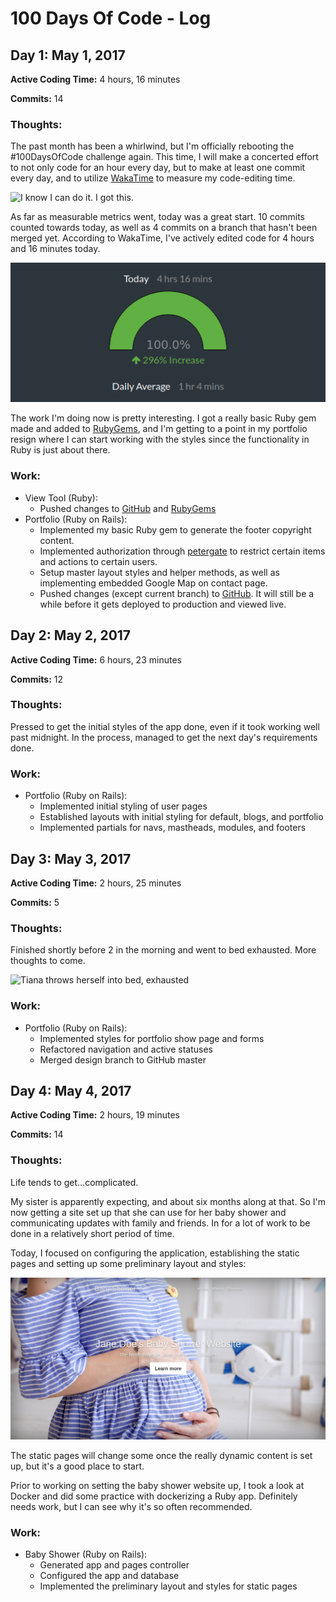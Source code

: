 # 100 Days Of Code - Log

## Day 1: May 1, 2017

**Active Coding Time:** 4 hours, 16 minutes

**Commits:** 14

### Thoughts: 
The past month has been a whirlwind, but I'm officially rebooting the #100DaysOfCode challenge again. This time, I will make a concerted effort to not only code for an hour every day, but to make at least one commit every day, and to utilize [WakaTime](https://wakatime.com) to measure my code-editing time.

![I know I can do it. I got this.](https://media.giphy.com/media/26FL4BaDc1lgVpg52/giphy.gif)

As far as measurable metrics went, today was a great start. 10 commits counted towards today, as well as 4 commits on a branch that hasn't been merged yet. According to WakaTime, I've actively edited code for 4 hours and 16 minutes today.

![WakaTime graph showing 4 hours and 16 minutes of code time](./assets/Screenshot_from_2017-05-01_23-57-05.png)

The work I'm doing now is pretty interesting. I got a really basic Ruby gem made and added to [RubyGems](https://rubygems.org/gems/chznbaum_view_tool), and I'm getting to a point in my portfolio resign where I can start working with the styles since the functionality in Ruby is just about there.

### Work:
* View Tool (Ruby):
  * Pushed changes to [GitHub](https://github.com/chznbaum/chznbaum_view_tool) and [RubyGems](https://rubygems.org/gems/chznbaum_view_tool)
* Portfolio (Ruby on Rails):
  * Implemented my basic Ruby gem to generate the footer copyright content.
  * Implemented authorization through [petergate](https://rubygems.org/gems/petergate) to restrict certain items and actions to certain users.
  * Setup master layout styles and helper methods, as well as implementing embedded Google Map on contact page.
  * Pushed changes (except current branch) to [GitHub](https://github.com/chznbaum/rails-portfolio). It will still be a while before it gets deployed to production and viewed live.

## Day 2: May 2, 2017

**Active Coding Time:** 6 hours, 23 minutes

**Commits:** 12

### Thoughts: 
Pressed to get the initial styles of the app done, even if it took working well past midnight. In the process, managed to get the next day's requirements done.

### Work:
* Portfolio (Ruby on Rails):
  * Implemented initial styling of user pages
  * Established layouts with initial styling for default, blogs, and portfolio
  * Implemented partials for navs, mastheads, modules, and footers

## Day 3: May 3, 2017

**Active Coding Time:** 2 hours, 25 minutes

**Commits:** 5

### Thoughts: 
Finished shortly before 2 in the morning and went to bed exhausted. More thoughts to come.

![Tiana throws herself into bed, exhausted](https://media.giphy.com/media/YjGiwRWIMkxvq/giphy.gif)

### Work:
* Portfolio (Ruby on Rails):
  * Implemented styles for portfolio show page and forms
  * Refactored navigation and active statuses
  * Merged design branch to GitHub master

## Day 4: May 4, 2017

**Active Coding Time:** 2 hours, 19 minutes

**Commits:** 14

### Thoughts: 
Life tends to get...complicated.

My sister is apparently expecting, and about six months along at that. So I'm now getting a site set up that she can use for her baby shower and communicating updates with family and friends. In for a lot of work to be done in a relatively short period of time.

Today, I focused on configuring the application, establishing the static pages and setting up some preliminary layout and styles:

![Baby Shower Homepage Screenshot](./assets/Screenshot_from_2017-05-05_00-46-27.png)

The static pages will change some once the really dynamic content is set up, but it's a good place to start.

Prior to working on setting the baby shower website up, I took a look at Docker and did some practice with dockerizing a Ruby app. Definitely needs work, but I can see why it's so often recommended.

### Work:
* Baby Shower (Ruby on Rails):
  * Generated app and pages controller
  * Configured the app and database
  * Implemented the preliminary layout and styles for static pages